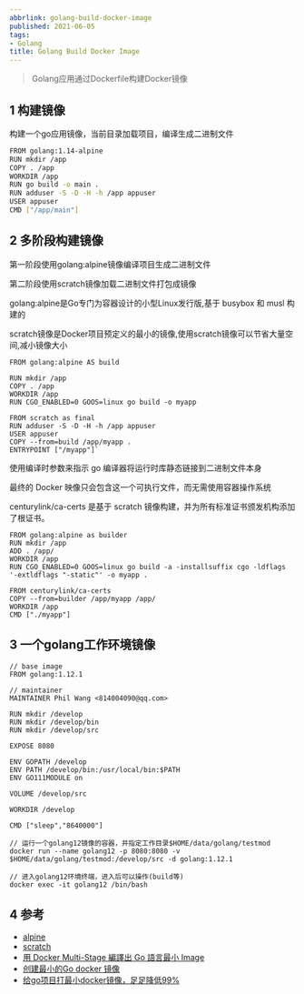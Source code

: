 ```yaml
---
abbrlink: golang-build-docker-image
published: 2021-06-05
tags:
- Golang
title: Golang Build Docker Image
---
```


> Golang应用通过Dockerfile构建Docker镜像

<!--more-->

## 1 构建镜像
构建一个go应用镜像，当前目录加载项目，编译生成二进制文件

```bash
FROM golang:1.14-alpine
RUN mkdir /app
COPY . /app
WORKDIR /app
RUN go build -o main . 
RUN adduser -S -D -H -h /app appuser
USER appuser
CMD ["/app/main"]
```

## 2 多阶段构建镜像
第一阶段使用golang:alpine镜像编译项目生成二进制文件

第二阶段使用scratch镜像加载二进制文件打包成镜像

golang:alpine是Go专门为容器设计的小型Linux发行版,基于 busybox 和 musl 构建的

scratch镜像是Docker项目预定义的最小的镜像,使用scratch镜像可以节省大量空间,减小镜像大小

 
```shell
FROM golang:alpine AS build

RUN mkdir /app
COPY . /app
WORKDIR /app
RUN CGO_ENABLED=0 GOOS=linux go build -o myapp

FROM scratch as final
RUN adduser -S -D -H -h /app appuser
USER appuser
COPY --from=build /app/myapp .
ENTRYPOINT ["/myapp"]`
```

使用编译时参数来指示 go 编译器将运行时库静态链接到二进制文件本身

最终的 Docker 映像只会包含这一个可执行文件，而无需使用容器操作系统

centurylink/ca-certs 是基于 scratch 镜像构建，并为所有标准证书颁发机构添加了根证书。

```shell
FROM golang:alpine as builder
RUN mkdir /app
ADD . /app/
WORKDIR /app
RUN CGO_ENABLED=0 GOOS=linux go build -a -installsuffix cgo -ldflags '-extldflags "-static"' -o myapp .

FROM centurylink/ca-certs
COPY --from=builder /app/myapp /app/
WORKDIR /app
CMD ["./myapp"]
```


## 3 一个golang工作环境镜像

```shell
// base image
FROM golang:1.12.1

// maintainer
MAINTAINER Phil Wang <814004090@qq.com>

RUN mkdir /develop
RUN mkdir /develop/bin
RUN mkdir /develop/src

EXPOSE 8080

ENV GOPATH /develop
ENV PATH /develop/bin:/usr/local/bin:$PATH
ENV GO111MODULE on

VOLUME /develop/src

WORKDIR /develop

CMD ["sleep","8640000"]
```

```shell
// 运行一个golang12镜像的容器，并指定工作目录$HOME/data/golang/testmod
docker run --name golang12 -p 8080:8080 -v $HOME/data/golang/testmod:/develop/src -d golang:1.12.1

// 进入golang12环境终端，进入后可以操作(build等)
docker exec -it golang12 /bin/bash
```
## 4 参考
- [alpine](https://hub.docker.com/_/alpine/)
- [scratch](https://hub.docker.com/_/scratch/)
- [用 Docker Multi-Stage 編譯出 Go 語言最小 Image](https://blog.wu-boy.com/2017/04/build-minimal-docker-container-using-multi-stage-for-go-app/)
- [创建最小的Go docker 镜像](https://colobu.com/2018/08/13/create-minimal-docker-image-for-go-applications/)
- [给go项目打最小docker镜像，足足降低99%](https://zhuanlan.zhihu.com/p/532635967)